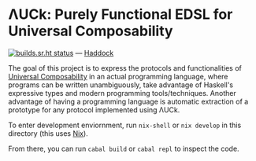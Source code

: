 # ΛUCk: Purely Functional EDSL for Universal Composability

[![builds.sr.ht status](https://builds.sr.ht/~ph14nix/haskell-uc.svg)](https://builds.sr.ht/~ph14nix/haskell-uc?)
—
[Haddock](https://arrakeen-worm.xyz/haddock/haskell-uc/)

The goal of this project is to express the protocols and functionalities of [Universal Composability](https://dl.acm.org/doi/abs/10.1145/3402457) in an actual programming language,
  where programs can be written unambiguously,
  take advantage of Haskell's expressive types and modern programming tools/techniques.
Another advantage of having a programming language is automatic extraction of a prototype
  for any protocol implemented using ΛUCk.

To enter development enviornment, run `nix-shell` or `nix develop` in this directory
  (this uses [Nix](https://nixos.org/)).

From there, you can run `cabal build` or `cabal repl` to inspect the code.
